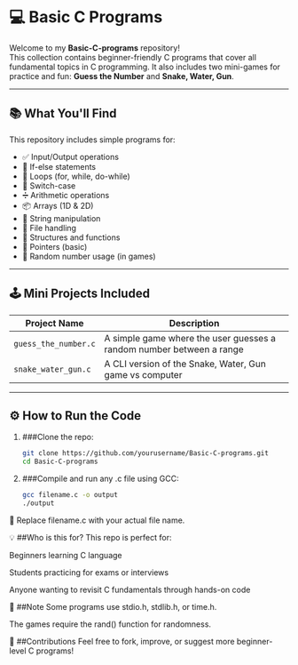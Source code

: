# 💻 Basic C Programs

Welcome to my **Basic-C-programs** repository!  
This collection contains beginner-friendly C programs that cover all fundamental topics in C programming. It also includes two mini-games for practice and fun: **Guess the Number** and **Snake, Water, Gun**.

---

## 📚 What You'll Find

This repository includes simple programs for:

- ✅ Input/Output operations
- 🔄 If-else statements
- 🔁 Loops (for, while, do-while)
- 🔢 Switch-case
- ➗ Arithmetic operations
- 📦 Arrays (1D & 2D)
- 🧮 String manipulation
- 📂 File handling
- 🧱 Structures and functions
- 🔗 Pointers (basic)
- 🎲 Random number usage (in games)

---

## 🕹️ Mini Projects Included

| Project Name             | Description                                       |
|--------------------------|---------------------------------------------------|
| `guess_the_number.c`     | A simple game where the user guesses a random number between a range |
| `snake_water_gun.c`      | A CLI version of the Snake, Water, Gun game vs computer |

---

## ⚙️ How to Run the Code

1. ###Clone the repo:
   ```bash
   git clone https://github.com/yourusername/Basic-C-programs.git
   cd Basic-C-programs
   ```
2. ###Compile and run any .c file using GCC:
   ```bash
   gcc filename.c -o output
   ./output
   ```
  🔁 Replace filename.c with your actual file name.
  

💡 ##Who is this for?
This repo is perfect for:

Beginners learning C language

Students practicing for exams or interviews

Anyone wanting to revisit C fundamentals through hands-on code


📌 ##Note
Some programs use stdio.h, stdlib.h, or time.h.

The games require the rand() function for randomness.


🙌 ##Contributions
Feel free to fork, improve, or suggest more beginner-level C programs!
